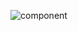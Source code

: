 ![component](http://www.plantuml.com/plantuml/proxy?cache=no&src=https://raw.githubusercontent.com/piks1317/SDT_2022/01_03_Pidvyshennyi_Volodymyr/IA-01/Pidvyshennyi_Volodymyr/documentation/component.iuml)